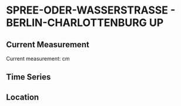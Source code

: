 # SPREE-ODER-WASSERSTRASSE - BERLIN-CHARLOTTENBURG UP

## Current Measurement

Current measurement: <Value topic="rivers/pegel-online/SOW/BERLIN-CHARLOTTENBURG_UP/measurementValue"/> cm

## Time Series

<TimeSeries topic="rivers/pegel-online/SOW/BERLIN-CHARLOTTENBURG_UP/measurementValue" period="week" />

## Location

<WorldMap>
  <Marker lat="52.53003676624261" lon="13.282545354179133" labelTopic="rivers/pegel-online/SOW/BERLIN-CHARLOTTENBURG_UP" />
</WorldMap>
